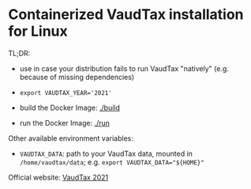 Containerized VaudTax installation for Linux
==

TL;DR:

* use in case your distribution fails to run VaudTax "natively"
  (e.g. because of missing dependencies)

* `export VAUDTAX_YEAR='2021'`

* build the Docker Image: [./build](./build)

* run the Docker Image: [./run](./run)

Other available environment variables:

* `VAUDTAX_DATA`: path to your VaudTax data, mounted in ` /home/vaudtax/data`;
  e.g. `export VAUDTAX_DATA="${HOME}"`

Official website: [VaudTax 2021](https://www.vd.ch/themes/etat-droit-finances/impots/impots-pour-les-individus/remplir-ma-declaration-dimpot/vaudtax-2021/)
